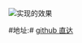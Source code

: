 
![实现的效果](http://upload-images.jianshu.io/upload_images/166866-6e4012c1949aaa7a.gif)

#地址:#
[github 直达](https://github.com/zzz40500/android-shapeLoadingView)
